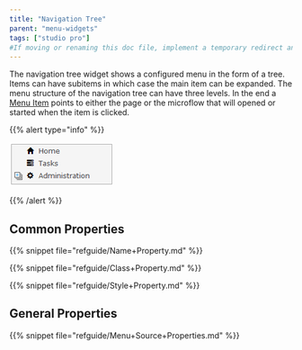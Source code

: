 ```yaml
---
title: "Navigation Tree"
parent: "menu-widgets"
tags: ["studio pro"]
#If moving or renaming this doc file, implement a temporary redirect and let the respective team know they should update the URL in the product. See Mapping to Products for more details.
---
```



The navigation tree widget shows a configured menu in the form of a tree. Items can have subitems in which case the main item can be expanded. The menu structure of the navigation tree can have three levels. In the end a [Menu Item](menu-item) points to either the page or the microflow that will opened or started when the item is clicked.

{{% alert type="info" %}}

![](attachments/pages/navigation-tree.png)

{{% /alert %}}

## Common Properties

{{% snippet file="refguide/Name+Property.md" %}}

{{% snippet file="refguide/Class+Property.md" %}}

{{% snippet file="refguide/Style+Property.md" %}}

## General Properties

{{% snippet file="refguide/Menu+Source+Properties.md" %}}

